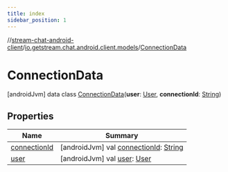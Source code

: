 ```yaml
---
title: index
sidebar_position: 1
---
```

//[stream-chat-android-client](../../../index.md)/[io.getstream.chat.android.client.models](../index.md)/[ConnectionData](index.md)



# ConnectionData  
 [androidJvm] data class [ConnectionData](index.md)(**user**: [User](../User/index.md), **connectionId**: [String](https://kotlinlang.org/api/latest/jvm/stdlib/kotlin/-string/index.html))   


## Properties  
  
|  Name |  Summary | 
|---|---|
| <a name="io.getstream.chat.android.client.models/ConnectionData/connectionId/#/PointingToDeclaration/"></a>[connectionId](connectionId.md)| <a name="io.getstream.chat.android.client.models/ConnectionData/connectionId/#/PointingToDeclaration/"></a> [androidJvm] val [connectionId](connectionId.md): [String](https://kotlinlang.org/api/latest/jvm/stdlib/kotlin/-string/index.html)   <br/>|
| <a name="io.getstream.chat.android.client.models/ConnectionData/user/#/PointingToDeclaration/"></a>[user](user.md)| <a name="io.getstream.chat.android.client.models/ConnectionData/user/#/PointingToDeclaration/"></a> [androidJvm] val [user](user.md): [User](../User/index.md)   <br/>|

